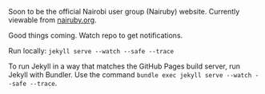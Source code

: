 Soon to be the official Nairobi user group (Nairuby) website. Currently viewable
from [nairuby.org][1].

Good things coming. Watch repo to get notifications.

Run locally: `jekyll serve --watch --safe --trace`

To run Jekyll in a way that matches the GitHub Pages build server, run Jekyll
with Bundler. Use the command `bundle exec jekyll serve --watch --safe --trace`.

[1]: http://nairuby.org/
